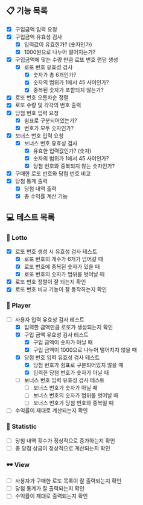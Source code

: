 ## 📋 기능 목록
- [X] 구입금액 입력 요청
- [X] 구입금액 유효성 검사 
    - [X] 입력값이 유효한가? (숫자인가)
    - [X] 1000원으로 나누어 떨어지는가?
- [X] 구입금액에 맞는 수량 만큼 로또 번호 랜덤 생성
    - [X] 로또 번호 유효성 검사
      - [X] 숫자가 총 6개인가?
      - [X] 숫자의 범위가 1에서 45 사이인가?
      - [X] 중복된 숫자가 포함되지 않는가?
- [X] 로또 번호 오름차순 정렬
- [X] 로또 수량 및 각각의 번호 출력
- [X] 당첨 번호 입력 요청
    - [X] 쉼표로 구분되어있는가?
    - [X] 번호가 모두 숫자인가?
- [X] 보너스 번호 입력 요청
    - [X] 보너스 번호 유효성 검사
        - [X] 유효한 입력값인가? (숫자)
        - [X] 숫자의 범위가 1에서 45 사이인가?
        - [X] 당첨 번호와 중복되지 않는 숫자인가?
- [X] 구매한 로또 번호와 당첨 번호 비교
- [X] 당첨 통계 출력
    - [X] 당첨 내역 출력
    - [X] 총 수익률 계산 기능

## 💻 테스트 목록
### 🎊 Lotto
- [X] 로또 번호 생성 시 유효성 검사 테스트
    - [X] 로또 번호의 개수가 6개가 넘어갈 때
    - [X] 로또 번호에 중복된 숫자가 있을 때
    - [X] 로또 번호의 숫자가 범위를 벗어날 때
- [X] 로또 번호 정렬이 잘 되는지 확인
- [X] 로또 번호 비교 기능이 잘 동작하는지 확인

### 👨 Player
- [ ] 사용자 입력 유효성 검사 테스트
    - [X] 입력한 금액만큼 로또가 생성되는지 확인
    - [X] 구입 금액 유효성 검사 테스트
      - [X] 구입 금액이 숫자가 아닐 때
      - [X] 구입 금액이 1000으로 나누어 떨어지지 않을 때
    - [X] 당첨 번호 입력 유효성 검사 테스트
      - [X] 당첨 번호가 쉼표로 구분되어있지 않을 때
      - [X] 입력한 당첨 번호가 숫자가 아닐 때
    - [ ] 보너스 번호 입력 유효성 검사 테스트
      - [ ] 보너스 번호가 숫자가 아닐 때
      - [ ] 보너스 번호의 숫자가 범위를 벗어날 때
      - [ ] 보너스 번호가 당첨 번호와 중복일 때
- [ ] 수익률이 제대로 계산되는지 확인
  
### 📄 Statistic
- [ ] 당첨 내역 횟수가 정상적으로 증가하는지 확인
- [ ] 총 당첨 상금이 정상적으로 계산되는지 확인

### 🕶 View
- [ ] 사용자가 구매한 로또 목록이 잘 출력되는지 확인
- [ ] 당첨 통계가 잘 출력되는지 확인
- [ ] 수익률이 제대로 출력되는지 확인